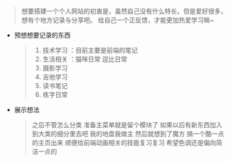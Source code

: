 <!--
2020.06.30
想法很久了
今天是个特别的日子
因为有记录也算是
开始实践啦
-->

> 想要搭建一个个人网站的初衷是，虽然自己没有什么特长，但是爱好很多，想有个地方记录与分享吧。
> 给自己一个正反馈，才能更加热爱学习嘛~

- 预想想要记录的东西

  > 1. 技术学习 ：目前主要是前端的笔记
  > 2. 生活相关 ：猫咪日常 逗比日常
  > 3. 摄影学习
  > 4. 吉他学习
  > 5. 读书笔记
  > 6. 练字日常

- 展示想法
  > 之后不管怎么分类 准备主菜单就是留个模块了 如果以后有新东西加入到大类的细分里去吧 我的地盘我做主
  > 然后就想到了魔方 搞一个酷一点的主页出来 顺便给前端动画相关的技能复习复习
  > 希望色调还是偏向简洁一点的

